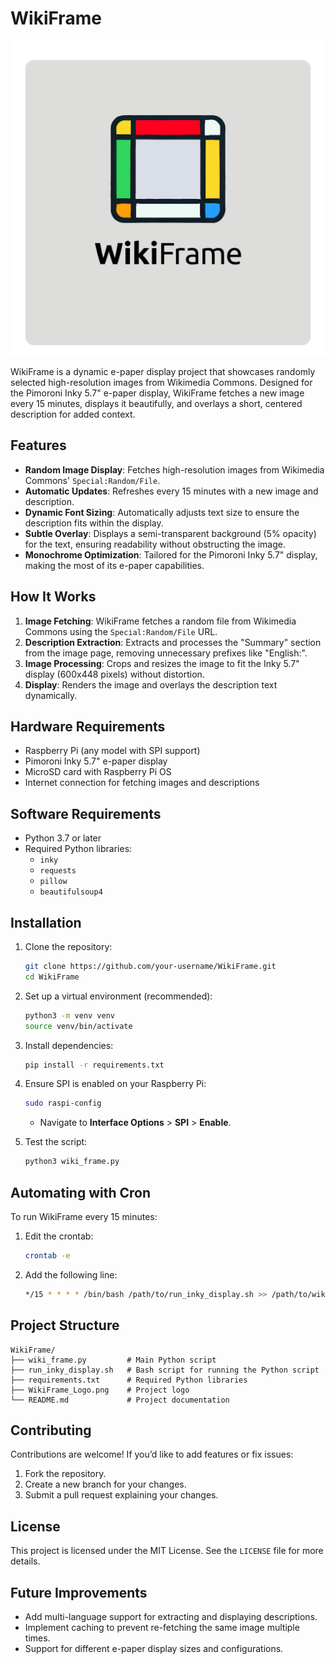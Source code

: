 # WikiFrame

![WikiFrame Logo](./WikiFrame_Logo.png)

WikiFrame is a dynamic e-paper display project that showcases randomly selected high-resolution images from Wikimedia Commons. Designed for the Pimoroni Inky 5.7" e-paper display, WikiFrame fetches a new image every 15 minutes, displays it beautifully, and overlays a short, centered description for added context. 

## Features
- **Random Image Display**: Fetches high-resolution images from Wikimedia Commons' `Special:Random/File`.
- **Automatic Updates**: Refreshes every 15 minutes with a new image and description.
- **Dynamic Font Sizing**: Automatically adjusts text size to ensure the description fits within the display.
- **Subtle Overlay**: Displays a semi-transparent background (5% opacity) for the text, ensuring readability without obstructing the image.
- **Monochrome Optimization**: Tailored for the Pimoroni Inky 5.7" display, making the most of its e-paper capabilities.

## How It Works
1. **Image Fetching**: WikiFrame fetches a random file from Wikimedia Commons using the `Special:Random/File` URL.
2. **Description Extraction**: Extracts and processes the "Summary" section from the image page, removing unnecessary prefixes like "English:".
3. **Image Processing**: Crops and resizes the image to fit the Inky 5.7" display (600x448 pixels) without distortion.
4. **Display**: Renders the image and overlays the description text dynamically.

## Hardware Requirements
- Raspberry Pi (any model with SPI support)
- Pimoroni Inky 5.7" e-paper display
- MicroSD card with Raspberry Pi OS
- Internet connection for fetching images and descriptions

## Software Requirements
- Python 3.7 or later
- Required Python libraries:
  - `inky`
  - `requests`
  - `pillow`
  - `beautifulsoup4`

## Installation
1. Clone the repository:
   ```bash
   git clone https://github.com/your-username/WikiFrame.git
   cd WikiFrame
   ```

2. Set up a virtual environment (recommended):
   ```bash
   python3 -m venv venv
   source venv/bin/activate
   ```

3. Install dependencies:
   ```bash
   pip install -r requirements.txt
   ```

4. Ensure SPI is enabled on your Raspberry Pi:
   ```bash
   sudo raspi-config
   ```
   - Navigate to **Interface Options** > **SPI** > **Enable**.

5. Test the script:
   ```bash
   python3 wiki_frame.py
   ```

## Automating with Cron
To run WikiFrame every 15 minutes:
1. Edit the crontab:
   ```bash
   crontab -e
   ```

2. Add the following line:
   ```bash
   */15 * * * * /bin/bash /path/to/run_inky_display.sh >> /path/to/wiki_frame.log 2>&1
   ```

## Project Structure
```
WikiFrame/
├── wiki_frame.py         # Main Python script
├── run_inky_display.sh   # Bash script for running the Python script
├── requirements.txt      # Required Python libraries
├── WikiFrame_Logo.png    # Project logo
└── README.md             # Project documentation
```

## Contributing
Contributions are welcome! If you’d like to add features or fix issues:
1. Fork the repository.
2. Create a new branch for your changes.
3. Submit a pull request explaining your changes.

## License
This project is licensed under the MIT License. See the `LICENSE` file for more details.

## Future Improvements
- Add multi-language support for extracting and displaying descriptions.
- Implement caching to prevent re-fetching the same image multiple times.
- Support for different e-paper display sizes and configurations.
